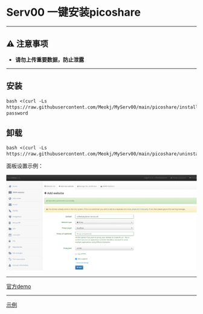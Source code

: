 # Serv00 一键安装picoshare

---

## ⚠️ 注意事项
- **请勿上传重要数据，防止泄露**

---

## 安装
```
bash <(curl -Ls https://raw.githubusercontent.com/Meokj/MyServ00/main/picoshare/install.sh) password
```
## 卸载
```
bash <(curl -Ls https://raw.githubusercontent.com/Meokj/MyServ00/main/picoshare/uninstall.sh) 
```

面板设置示例：

![面板设置图片](filebrowser/picture.png)

---
[官方demo](https://demo.pico.rocks/)

---
[示例](https://coffeebabycolor.serv00.net/)

